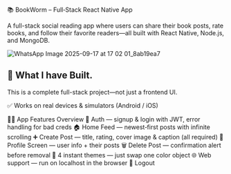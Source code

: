 📚 BookWorm – Full‑Stack React Native App 

A full-stack social reading app where users can share their book posts, rate books, and follow their favorite readers—all built with React Native, Node.js, and MongoDB.

![WhatsApp Image 2025-09-17 at 17 02 01_8ab19ea7](https://github.com/user-attachments/assets/ba31938f-87d1-4bad-9e21-dfc9c394ae73)
## 🎯 What I have Built.

This is a complete full-stack project—not just a frontend UI.

✅ Works on real devices & simulators (Android / iOS)  

🧑‍🍳 App Features Overview
🔐 Auth — signup & login with JWT, error handling for bad creds
🏠 Home Feed — newest‑first posts with infinite scrolling
➕ Create Post — title, rating, cover image & caption (all required)
👤 Profile Screen — user info + their posts
🗑️ Delete Post — confirmation alert before removal
🎨 4 instant themes — just swap one color object
🌐 Web support — run on localhost in the browser
🚪 Logout

